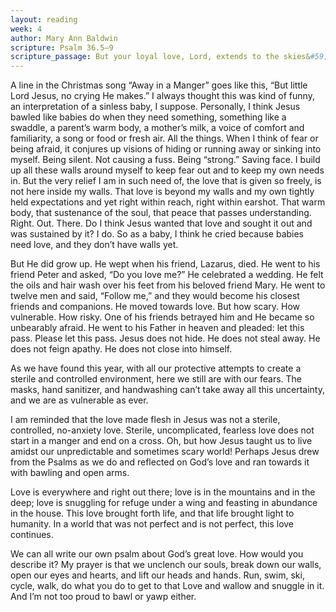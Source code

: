 ```yaml
---
layout: reading
week: 4
author: Mary Ann Baldwin
scripture: Psalm 36.5—9
scripture_passage: But your loyal love, Lord, extends to the skies&#59; <br> your faithfulness reaches the clouds. <br> Your righteousness is like the strongest mountains&#59; <br> your justice is like the deepest sea. <br> Lord, you save both humans and animals. <br> Your faithful love is priceless, God! <br> Humanity finds refuge in the shadow of your wings. <br> They feast on the bounty of your house&#59; <br> you let them drink from your river of pure joy. <br> Within you is the spring of life. <br> In your light, we see light.
---
```


A line in the Christmas song “Away in a Manger” goes like this, “But little Lord Jesus, no crying He makes.” I always thought this was kind of funny, an interpretation of a sinless baby, I suppose. Personally, I think Jesus bawled like babies do when they need something, something like a swaddle, a parent’s warm body, a mother’s milk, a voice of comfort and familiarity, a song or food or fresh air. All the things. When I think of fear or being afraid, it conjures up visions of hiding or running away or sinking into myself. Being silent. Not causing a fuss. Being “strong.” Saving face. I build up all these walls around myself to keep fear out and to keep my own needs in. But the very relief I am in such need of, the love that is given so freely, is not here inside my walls. That love is beyond my walls and my own tightly held expectations and yet right within reach, right within earshot. That warm body, that sustenance of the soul, that peace that passes understanding. Right. Out. There. Do I think Jesus wanted that love and sought it out and was sustained by it? I do. So as a baby, I think he cried because babies need love, and they don’t have walls yet.

But He did grow up. He wept when his friend, Lazarus, died. He went to his friend Peter and asked, “Do you love me?” He celebrated a wedding. He felt the oils and hair wash over his feet from his beloved friend Mary. He went to twelve men and said, “Follow me,” and they would become his closest friends and companions. He moved towards love. But how scary. How vulnerable. How risky. One of his friends betrayed him and He became so unbearably afraid. He went to his Father in heaven and pleaded: let this pass. Please let this pass. Jesus does not hide. He does not steal away. He does not feign apathy. He does not close into himself.

As we have found this year, with all our protective attempts to create a sterile and controlled environment, here we still are with our fears. The masks, hand sanitizer, and handwashing can’t take away all this uncertainty, and we are as vulnerable as ever.

I am reminded that the love made flesh in Jesus was not a sterile, controlled, no-anxiety love. Sterile, uncomplicated, fearless love does not start in a manger and end on a cross. Oh, but how Jesus taught us to live amidst our unpredictable and sometimes scary world! Perhaps Jesus drew from the Psalms as we do and reflected on God’s love and ran towards it with bawling and open arms.

Love is everywhere and right out there; love is in the mountains and in the deep; love is snuggling for refuge under a wing and feasting in abundance in the house. This love brought forth life, and that life brought light to humanity. In a world that was not perfect and is not perfect, this love continues.

We can all write our own psalm about God’s great love. How would you describe it?  My prayer is that we unclench our souls, break down our walls, open our eyes and hearts, and lift our heads and hands. Run, swim, ski, cycle, walk, do what you do to get to that Love and wallow and snuggle in it. And I’m not too proud to bawl or yawp either.


